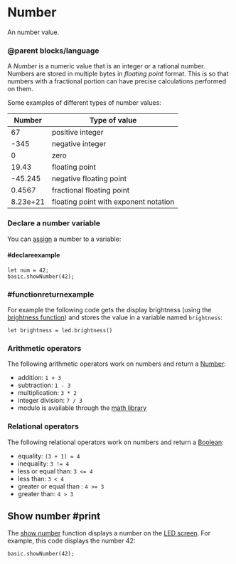 # Number

An number value.

### @parent blocks/language

A *Number* is a numeric value that is an integer or a rational number. Numbers are stored in multiple bytes in _floating point_ format. This is so that numbers with a fractional portion can have precise calculations performed on them.

Some examples of different types of number values:

| Number | Type of value |
| - | - |
| 67  | positive integer |
| -345 | negative integer |
| 0 | zero |
| 19.43 | floating point
| -45.245 | negative floating point |
| 0.4567 | fractional floating point |
| 8.23e+21 | floating point with exponent notation |

### Declare a number variable

You can [assign](/blocks/variables/assign) a number to a variable:

####  #declareexample

```block
let num = 42;
basic.showNumber(42);
```

### #functionreturnexample

For example the following code gets the display brightness 
(using the [brightness function](/reference/led/brightness)) and stores the value in a variable named `brightness`:

```block
let brightness = led.brightness()
```

### Arithmetic operators

The following arithmetic operators work on numbers and return a [Number](/types/number):

* addition: `1 + 3`
* subtraction: `1 - 3 `
* multiplication: `3 * 2`
* integer division: `7 / 3`
* modulo is available through the [math library](/blocks/math)

### Relational operators

The following relational operators work on numbers and return a [Boolean](/blocks/logic/boolean):

* equality: `(3 + 1) = 4`
* inequality: `3 != 4`
* less or equal than: `3 <= 4`
* less than: `3 < 4`
* greater or equal than : `4 >= 3`
* greater than: `4 > 3`

## Show number #print

The [show number](/reference/basic/show-number) function displays a number on the [LED screen](/device/screen). 
For example, this code displays the number 42:

```block
basic.showNumber(42);
```

